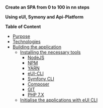**Create an SPA from 0 to 100 in nn steps**

**Using eUI, Symony and Api-Platform**

**Table of Content**

- [Purpose](docs/purpose.md)
- [Technologies](docs/technologies.md)
- [Building the application](docs/building.md)
  - [Installing the necessary tools](docs/necessary-tools.md)
    - [NodeJS](docs/necessary-tools.md#nodejs)
    - [NPM](docs/necessary-tools.md#npm)
    - [YARN](docs/necessary-tools.md#yarn)
    - [eUI-CLI](docs/necessary-tools.md#eui-cli)
    - [Symfony CLI](docs/necessary-tools.md#symfony-cli)
    - [Composer](docs/necessary-tools.md#composer)
    - [GIT](docs/necessary-tools.md#git)
    - [PHP 7.X](docs/necessary-tools.md#php-7x)
  - [Initialise the applications with eUI CLI](docs/initalise-app.md)
